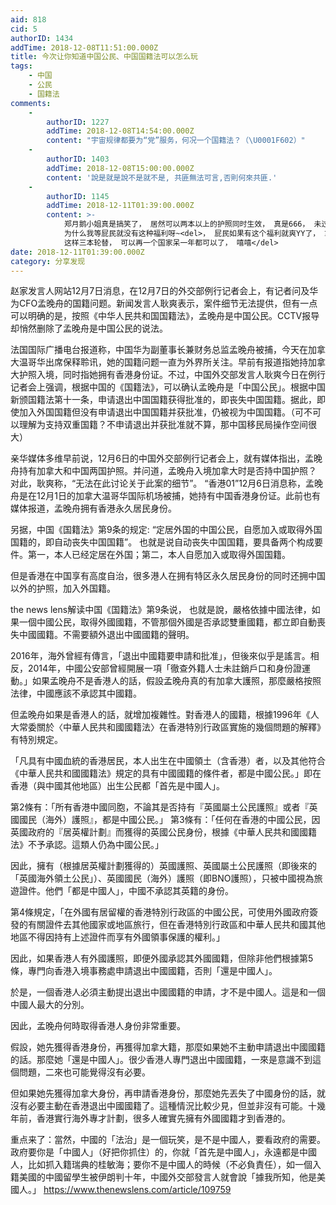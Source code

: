 ```yaml
---
aid: 818
cid: 5
authorID: 1434
addTime: 2018-12-08T11:51:00.000Z
title: 今次让你知道中国公民、中国国籍法可以怎么玩
tags:
    - 中国
    - 公民
    - 国籍法
comments:
    -
        authorID: 1227
        addTime: 2018-12-08T14:54:00.000Z
        content: "宇宙规律都要为“党”服务，何况一个国籍法？（\U0001F602）"
    -
        authorID: 1403
        addTime: 2018-12-08T15:00:00.000Z
        content: '說是就是說不是就不是, 共匪無法可言,否則何來共匪.'
    -
        authorID: 1145
        addTime: 2018-12-11T01:39:00.000Z
        content: >-
            郑月鹅小姐真是搞笑了， 居然可以两本以上的护照同时生效， 真是666， 未过期的，还可以继续发不同号码新的，
            为什么我等屁民就没有这种福利呀~<del>， 屁民如果有这个福利就爽YY了， 拿着三本去一个国家， 一个签证过期了，就寄回去再签证，
            这样三本轮替， 可以再一个国家呆一年都可以了， 嘻嘻</del>
date: 2018-12-11T01:39:00.000Z
category: 分享发现
---
```


赵家发言人网站12月7日消息，在12月7日的外交部例行记者会上，有记者问及华为CFO孟晚舟的国籍问题。新闻发言人耿爽表示，案件细节无法提供，但有一点可以明确的是，按照《中华人民共和国国籍法》，孟晚舟是中国公民。CCTV报导却悄然删除了孟晚舟是中国公民的说法。

法国国际广播电台报道称，中国华为副董事长兼财务总监孟晚舟被捕，今天在加拿大温哥华出席保释聆讯，她的国籍问题一直为外界所关注。早前有报道指她持加拿大护照入境，同时指她拥有香港身份证。不过，中国外交部发言人耿爽今日在例行记者会上强调，根据中国的《国籍法》，可以确认孟晚舟是「中国公民」。根据中国新颁国籍法第十一条，申请退出中国国籍获得批准的，即丧失中国国籍。据此，即使加入外国国籍但没有申请退出中国国籍并获批准，仍被视为中国国籍。（可不可以理解为支持双重国籍？不申请退出并获批准就不算，那中国移民局操作空间很大）

亲华媒体多维早前说，12月6日的中国外交部例行记者会上，就有媒体指出，孟晚舟持有加拿大和中国两国护照。并问道，孟晚舟入境加拿大时是否持中国护照？ 对此，耿爽称，“无法在此讨论关于此案的细节”。 “香港01”12月6日消息称，孟晚舟是在12月1日的加拿大温哥华国际机场被捕，她持有中国香港身份证。此前也有媒体报道，孟晚舟拥有香港永久居民身份。

另据，中国《国籍法》第9条的规定: “定居外国的中国公民，自愿加入或取得外国国籍的，即自动丧失中国国籍”。 也就是说自动丧失中国国籍，要具备两个构成要件。第一，本人已经定居在外国；第二，本人自愿加入或取得外国国籍。

但是香港在中国享有高度自治，很多港人在拥有特区永久居民身份的同时还拥中国以外的护照，加入外国籍。

the news lens解读中国《国籍法》第9条说， 也就是說，嚴格依據中國法律，如果一個中國公民，取得外國國籍，不管那個外國是否承認雙重國籍，都立即自動喪失中國國籍。不需要額外退出中國國籍的聲明。

2016年，海外曾經有傳言，「退出中國籍要申請和批准」，但後來似乎是謠言。相反，2014年，中國公安部曾經開展一項「徹查外籍人士未註銷戶口和身份證運動。」如果孟晚舟不是香港人的話，假設孟晚舟真的有加拿大護照，那麼嚴格按照法律，中國應該不承認其中國籍。

但孟晚舟如果是香港人的話，就增加複雜性。對香港人的國籍，根據1996年《人大常委關於〈中華人民共和國國籍法〉在香港特別行政區實施的幾個問題的解釋》有特別規定。

「凡具有中國血統的香港居民，本人出生在中國領土（含香港）者，以及其他符合《中華人民共和國國籍法》規定的具有中國國籍的條件者，都是中國公民。」即在香港（與中國其他地區）出生公民都「首先是中國人」。

第2條有：「所有香港中國同胞，不論其是否持有『英國屬土公民護照』或者『英國國民（海外）護照』，都是中國公民。」 第3條有：「任何在香港的中國公民，因英國政府的『居英權計劃』而獲得的英國公民身份，根據《中華人民共和國國籍法》不予承認。這類人仍為中國公民。」

因此，擁有（根據居英權計劃獲得的）英國護照、英國屬土公民護照（即後來的「英國海外領土公民」）、英國國民（海外）護照（即BNO護照），只被中國視為旅遊證件。他們「都是中國人」，中國不承認其英籍的身份。

第4條規定，「在外國有居留權的香港特別行政區的中國公民，可使用外國政府簽發的有關證件去其他國家或地區旅行，但在香港特別行政區和中華人民共和國其他地區不得因持有上述證件而享有外國領事保護的權利。」

因此，如果香港人有外國護照，即便外國承認其外國國籍，但除非他們根據第5條，專門向香港入境事務處申請退出中國國籍，否則「還是中國人」。

於是，一個香港人必須主動提出退出中國國籍的申請，才不是中國人。這是和一個中國人最大的分別。

因此，孟晚舟何時取得香港人身份非常重要。

假設，她先獲得香港身份，再獲得加拿大籍，那麼如果她不主動申請退出中國國籍的話。那麼她「還是中國人」。很少香港人專門退出中國國籍，一來是意識不到這個問題，二來也可能覺得沒有必要。

但如果她先獲得加拿大身份，再申請香港身份，那麼她先丟失了中國身份的話，就沒有必要主動在香港退出中國國籍了。這種情況比較少見，但並非沒有可能。十幾年前，香港實行海外專才計劃，很多人確實先擁有外國國籍才到香港的。

重点来了：當然，中國的「法治」是一個玩笑，是不是中國人，要看政府的需要。政府要你是「中國人」（好把你抓住）的，你就「首先是中國人」，永遠都是中國人，比如抓入籍瑞典的桂敏海；要你不是中國人的時候（不必負責任），如一個入籍美國的中國留學生被伊朗判十年，中國外交部發言人就會說「據我所知，他是美國人。」 https://www.thenewslens.com/article/109759
